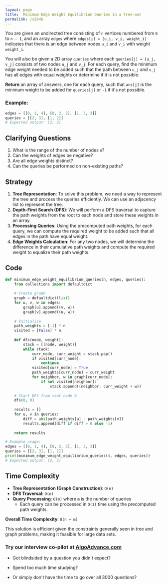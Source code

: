 ```yaml
---
layout: page
title:  Minimum Edge Weight Equilibrium Queries in a Tree-out
permalink: /s2846
---
```


You are given an undirected tree consisting of `n` vertices numbered from `0` to `n - 1`, and an array `edges` where `edges[i] = [u_i, v_i, weight_i]` indicates that there is an edge between nodes `u_i` and `v_i` with weight `weight_i`.

You will also be given a 2D array `queries` where each `queries[j] = [u_j, v_j]` consists of two nodes `u_j` and `v_j`. For each query, find the minimum edge weight needed to be added such that the path between `u_j` and `v_j` has all edges with equal weights or determine if it is not possible.

**Return** an array of answers, one for each query, such that `ans[j]` is the minimum weight to be added for `queries[j]` or `-1` if it's not possible.

### Example:
```python
edges = [[0, 1, 4], [0, 2, 2], [1, 3, 3]]
queries = [[2, 3], [1, 2]]
# Expected output: [2, 3]
```

## Clarifying Questions
1. What is the range of the number of nodes `n`?
2. Can the weights of edges be negative?
3. Are all edge weights distinct?
4. Can the queries be performed on non-existing paths?

## Strategy

1. **Tree Representation**: To solve this problem, we need a way to represent the tree and process the queries efficiently. We can use an adjacency list to represent the tree.
2. **Depth-First Search (DFS)**: We will perform a DFS traversal to capture the path weights from the root to each node and store these weights in an array.
3. **Processing Queries**: Using the precomputed path weights, for each query, we can compute the required weight to be added such that all edges in the path have equal weight.
4. **Edge Weights Calculation**: For any two nodes, we will determine the difference in their cumulative path weights and compute the required weight to equalize their path weights.

## Code

```python
def minimum_edge_weight_equilibrium_queries(n, edges, queries):
    from collections import defaultdict
    
    # Create graph
    graph = defaultdict(list)
    for u, v, w in edges:
        graph[u].append((v, w))
        graph[v].append((u, w))
    
    # Initialize
    path_weights = [-1] * n
    visited = [False] * n
    
    def dfs(node, weight):
        stack = [(node, weight)]
        while stack:
            curr_node, curr_weight = stack.pop()
            if visited[curr_node]:
                continue
            visited[curr_node] = True
            path_weights[curr_node] = curr_weight
            for neighbor, w in graph[curr_node]:
                if not visited[neighbor]:
                    stack.append((neighbor, curr_weight + w))
    
    # Start DFS from root node 0
    dfs(0, 0)
    
    results = []
    for u, v in queries:
        diff = abs(path_weights[u] - path_weights[v])
        results.append(diff if diff > 0 else -1)
    
    return results

# Example usage:
edges = [[0, 1, 4], [0, 2, 2], [1, 3, 3]]
queries = [[2, 3], [1, 2]]
print(minimum_edge_weight_equilibrium_queries(4, edges, queries))
# Expected output: [2, 3]
```

## Time Complexity

- **Tree Representation (Graph Construction)**: `O(n)`
- **DFS Traversal**: `O(n)`
- **Query Processing**: `O(m)` where `m` is the number of queries
  - Each query can be processed in `O(1)` time using the precomputed path weights.

**Overall Time Complexity**: `O(n + m)`

This solution is efficient given the constraints generally seen in tree and graph problems, making it feasible for large data sets.


### Try our interview co-pilot at [AlgoAdvance.com](https://algoAdvance.com)

- Got blindsided by a question you didn't expect?

- Spend too much time studying?

- Or simply don't have the time to go over all 3000 questions?

